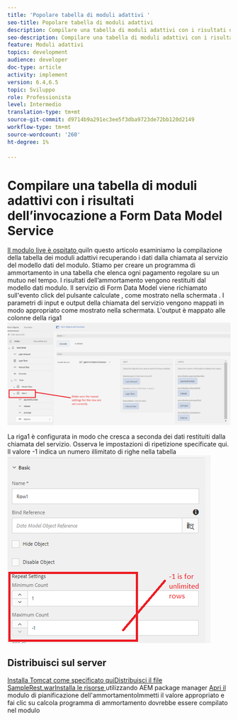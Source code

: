 ```yaml
---
title: 'Popolare tabella di moduli adattivi '
seo-title: Popolare tabella di moduli adattivi
description: Compilare una tabella di moduli adattivi con i risultati delle vocazioni al servizio Modello dati modulo
seo-description: Compilare una tabella di moduli adattivi con i risultati delle vocazioni al servizio Modello dati modulo
feature: Moduli adattivi
topics: development
audience: developer
doc-type: article
activity: implement
version: 6.4,6.5
topic: Sviluppo
role: Professionista
level: Intermedio
translation-type: tm+mt
source-git-commit: d9714b9a291ec3ee5f3dba9723de72bb120d2149
workflow-type: tm+mt
source-wordcount: '260'
ht-degree: 1%

---
```



# Compilare una tabella di moduli adattivi con i risultati dell’invocazione a Form Data Model Service

[Il modulo live è ospitato ](https://forms.enablementadobe.com/content/dam/formsanddocuments/amortization/jcr:content?wcmmode=disabled)
quiIn questo articolo esaminiamo la compilazione della tabella dei moduli adattivi recuperando i dati dalla chiamata al servizio del modello dati del modulo. Stiamo per creare un programma di ammortamento in una tabella che elenca ogni pagamento regolare su un mutuo nel tempo. I risultati dell’ammortamento vengono restituiti dal modello dati modulo. Il servizio di Form Data Model viene richiamato sull&#39;evento click del pulsante calculate , come mostrato nella schermata . I parametri di input e output della chiamata del servizio vengono mappati in modo appropriato come mostrato nella schermata. L&#39;output è mappato alle colonne della riga1
![clickevent](assets/amortization.PNG)

La riga1 è configurata in modo che cresca a seconda dei dati restituiti dalla chiamata del servizio. Osserva le impostazioni di ripetizione specificate qui. Il valore -1 indica un numero illimitato di righe nella tabella
![Riga1](assets/rowconfiguration.PNG)

## Distribuisci sul server

[Installa Tomcat come specificato ](/help/forms/ic-print-channel-tutorial/set-up-tomcat.md)
[quiDistribuisci il ](https://forms.enablementadobe.com/content/DemoServerBundles/SampleRest.war)
[file SampleRest.warInstalla le risorse  ](assets/amortizationschedule.zip) utilizzando AEM package manager 
[Apri il ](http://localhost:4502/content/dam/formsanddocuments/amortization/jcr:content?wcmmode=disabled)
modulo di pianificazione dell&#39;ammortamentoImmetti il valore appropriato e fai clic su calcola programma di ammortamento dovrebbe essere compilato nel modulo

